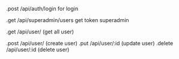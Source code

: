 .post /api/auth/login for login

.get /api/superadmin/users get token superadmin

.get /api/user/ (get all user)

.post /api/user/ (create user)
.put /api/user/:id (update user)
.delete /api/user/:id (delete user)
